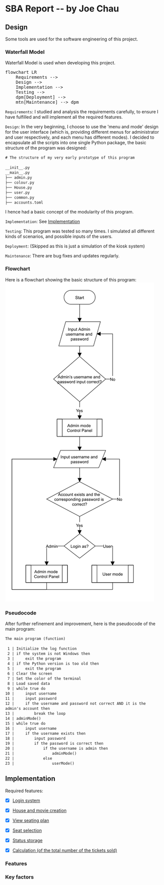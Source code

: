 <!-- README
This markdown file is designed to be read online only.
Visit https://joeccp.github.io/SBA/REPORT.html 
-->


<!-- https://mermaid.js.org/config/usage.html#using-mermaid -->
<script type="module">
  import mermaid from 'https://cdn.jsdelivr.net/npm/mermaid@10/dist/mermaid.esm.min.mjs';
</script>


# SBA Report -- by Joe Chau

## Design

Some tools are used for the software engineering of this project.

### Waterfall Model

Waterfall Model is used when developing this project.

<pre class="mermaid">
flowchart LR
    Requirements -->
    Design -->
    Implementation -->
    Testing -->
    dpm[Deployment] -->
    mtn[Maintenance] --> dpm
</pre>

`Requirements`: I studied and analysis the requirements carefully, 
to ensure I have fulfilled and will implement all the required features.

`Design`: In the very beginning, I choose to use the 'menu and mode' design for the user interface 
(which is, providing different menus for administrator and user respectively,
and each menu has different modes).
I decided to encapsulate all the scripts into one single Python package, the basic structure
of the program was designed:
```text
# The structure of my very early prototype of this program

__init__.py
__main__.py
├── admin.py
├── colour.py
├── House.py
├── user.py
├── common.py
├── accounts.toml
```
I hence had a basic concept of the modularity of this program.

`Implementation`: See [Implementation](#implementation)

`Testing`: This program was tested so many times. I simulated all different kinds of 
scenarios, and possible inputs of the users.

`Deployment`: (Skipped as this is just a simulation of the kiosk system)

`Maintenance`: There are bug fixes and updates regularly.


### Flowchart
Here is a flowchart showing the basic structure of this program:
![Flow chart of the main program](images/report/Main_Flow_Chart.jpg)


### Pseudocode

After further refinement and improvement, here is the pseudocode of the main program:

```text
The main program (function)

 1 | Initialize the log function
 2 | if the system is not Windows then
 3 |     exit the program
 4 | if the Python version is too old then
 5 |     exit the program
 6 | Clear the screen
 7 | Set the color of the terminal
 8 | Load saved data
 9 | while true do
10 |     input username
11 |     input password
12 |     if the username and password not correct AND it is the admin's account then
13 |         break the loop
14 | adminMode()
15 | while true do
16 |     input username
17 |     if the username exists then
18 |         input password
19 |         if the password is correct then
20 |             if the username is admin then
21 |                 adminMode()
22 |             else
23 |                 userMode()
```

## Implementation

Required features:
- [X] [Login system](docs/login.md)
- [X] [House and movie creation](docs/house.md)
- [X] [View seating plan](docs/house.md#howto-see-the-seating-plan-of-a-house)
- [X] [Seat selection](docs/ticket.md#howto-buy-a-seat-as-a-user)
- [X] [Status storage](docs/dataStorage.md)
- [X] [Calculation (of the total number of the tickets sold)](docs/ticket.md#howto-check-ticket-information)


### Features

### Key factors 

